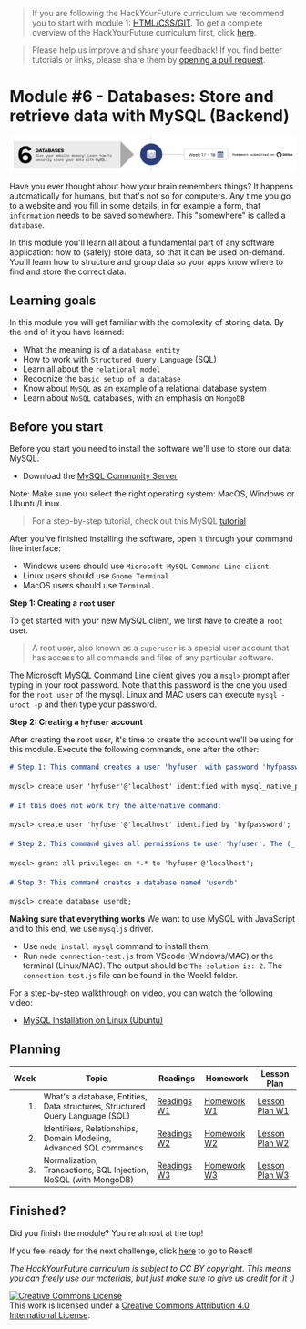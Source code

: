 > If you are following the HackYourFuture curriculum we recommend you to start with module 1: [HTML/CSS/GIT](https://github.com/HackYourFuture/HTML-CSS). To get a complete overview of the HackYourFuture curriculum first, click [here](https://github.com/HackYourFuture/curriculum).

> Please help us improve and share your feedback! If you find better tutorials or links, please share them by [opening a pull request](https://github.com/HackYourFuture/JavaScript1/pulls).

# Module #6 - Databases: Store and retrieve data with MySQL (Backend)

![Databases](./assets/databases.png)

Have you ever thought about how your brain remembers things? It happens automatically for humans, but that's not so for computers. Any time you go to a website and you fill in some details, in for example a form, that `information` needs to be saved somewhere. This "somewhere" is called a `database`.

In this module you'll learn all about a fundamental part of any software application: how to (safely) store data, so that it can be used on-demand. You'll learn how to structure and group data so your apps know where to find and store the correct data.

## Learning goals

In this module you will get familiar with the complexity of storing data. By the end of it you have learned:

- What the meaning is of a `database entity`
- How to work with `Structured Query Language` (SQL)
- Learn all about the `relational model`
- Recognize the `basic setup of a database`
- Know about `MySQL` as an example of a relational database system
- Learn about `NoSQL` databases, with an emphasis on `MongoDB`

## Before you start

Before you start you need to install the software we'll use to store our data: MySQL.

- Download the [MySQL Community Server](https://dev.mysql.com/downloads/mysql/)

Note: Make sure you select the right operating system: MacOS, Windows or Ubuntu/Linux.

> For a step-by-step tutorial, check out this MySQL [tutorial](http://www.mysqltutorial.org/getting-started-with-mysql/)

After you've finished installing the software, open it through your command line interface:

- Windows users should use `Microsoft MySQL Command Line client`.
- Linux users should use `Gnome Terminal`
- MacOS users should use `Terminal`.

**Step 1: Creating a `root` user**

To get started with your new MySQL client, we first have to create a `root` user.

> A root user, also known as a `superuser` is a special user account that has access to all commands and files of any particular software.

The Microsoft MySQL Command Line client gives you a `msql>` prompt after typing in your root password. Note that this password is the one you used for the `root user` of the mysql. Linux and MAC users can execute `mysql -uroot -p` and then type your password.

**Step 2: Creating a `hyfuser` account**

After creating the root user, it's time to create the account we'll be using for this module. Execute the following commands, one after the other:

```md
# Step 1: This command creates a user 'hyfuser' with password 'hyfpassword' for the database server at 'localhost'

mysql> create user 'hyfuser'@'localhost' identified with mysql_native_password by 'hyfpassword';

# If this does not work try the alternative command:

mysql> create user 'hyfuser'@'localhost' identified by 'hyfpassword';

# Step 2: This command gives all permissions to user 'hyfuser'. The (_._) means every table of every database.

mysql> grant all privileges on *.* to 'hyfuser'@'localhost';

# Step 3: This command creates a database named 'userdb'

mysql> create database userdb;
```

**Making sure that everything works**
We want to use MySQL with JavaScript and to this end, we use `mysqljs` driver.
* Use `node install mysql` command to install them.
* Run `node connection-test.js` from VScode (Windows/MAC) or the terminal (Linux/MAC).
The output should be `The solution is: 2`. The `connection-test.js` file can be found in the Week1 folder.

For a step-by-step walkthrough on video, you can watch the following video:

- [MySQL Installation on Linux (Ubuntu)](https://www.youtube.com/watch?v=Y_LibBhOGOY)

## Planning

| Week | Topic                                                                         | Readings                       | Homework                       | Lesson Plan                           |
| ---: | ----------------------------------------------------------------------------- | ------------------------------ | ------------------------------ | ------------------------------------- |
|   1. | What's a database, Entities, Data structures, Structured Query Language (SQL) | [Readings W1](Week1/README.md) | [Homework W1](Week1/MAKEME.md) | [Lesson Plan W1](Week1/LESSONPLAN.md) |
|   2. | Identifiers, Relationships, Domain Modeling, Advanced SQL commands            | [Readings W2](Week2/README.md) | [Homework W2](Week2/MAKEME.md) | [Lesson Plan W2](Week2/LESSONPLAN.md) |
|   3. | Normalization, Transactions, SQL Injection, NoSQL (with MongoDB)              | [Readings W3](Week3/README.md) | [Homework W3](Week3/MAKEME.md) | [Lesson Plan W3](Week3/LESSONPLAN.md) |

## Finished?

Did you finish the module? You're almost at the top!

If you feel ready for the next challenge, click [here](https://www.github.com/HackYourFuture/react) to go to React!

_The HackYourFuture curriculum is subject to CC BY copyright. This means you can freely use our materials, but just make sure to give us credit for it :)_

<a rel="license" href="http://creativecommons.org/licenses/by/4.0/"><img alt="Creative Commons License" style="border-width:0" src="https://i.creativecommons.org/l/by/4.0/88x31.png" /></a><br />This work is licensed under a <a rel="license" href="http://creativecommons.org/licenses/by/4.0/">Creative Commons Attribution 4.0 International License</a>.
